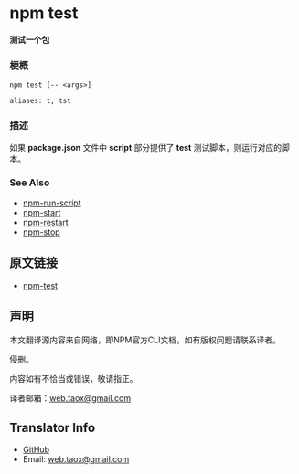 # npm test

**测试一个包**

### 梗概

```shell
npm test [-- <args>]

aliases: t, tst
```

### 描述

如果 **package.json** 文件中 **script** 部分提供了 **test** 测试脚本，则运行对应的脚本。

### See Also

* [npm-run-script](https://github.com/NinjiaHub/NPM-CLI-Commands/blob/master/documents/npm-run-script.md "npm-run-script")
* [npm-start](https://github.com/NinjiaHub/NPM-CLI-Commands/blob/master/documents/npm-start.md "npm-start")
* [npm-restart](https://github.com/NinjiaHub/NPM-CLI-Commands/blob/master/documents/npm-restart.md "npm-restart")
* [npm-stop](https://github.com/NinjiaHub/NPM-CLI-Commands/blob/master/documents/npm-stop "npm-stop")

## 原文链接

* [npm-test](https://docs.npmjs.com/cli/test "npm-test")

## 声明

本文翻译源内容来自网络，即NPM官方CLI文档，如有版权问题请联系译者。

侵删。

内容如有不恰当或错误，敬请指正。

译者邮箱：<web.taox@gmail.com>

## Translator Info

* [GitHub](https://github.com/Tao-Quixote)
* Email: <web.taox@gmail.com>
